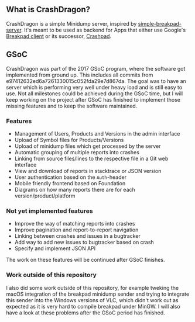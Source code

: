## What is CrashDragon?

CrashDragon is a simple Minidump server, inspired by
[simple-breakpad-server][]. It's meant to be used as backend for Apps that
either use Google's [Breakpad client][bp] or its successor, [Crashpad][].

## GSoC

CrashDragon was part of the 2017 GSoC program, where the software got
implemented from ground up. This includes all commits from
e97412632ed6a7261330015c052fda29e7d867da. The goal was to have an server
which is performing very well under heavy load and is still easy to use.
Not all milestones could be achieved during the GSoC time, but I will keep
working on the project after GSoC has finished to implement those missing
features and to keep the software maintained.

### Features
* Management of Users, Products and Versions in the admin interface
* Upload of Symbol files for Products/Versions
* Upload of minidump files which get processed by the server
* Automatic grouping of multiple reports into crashes
* Linking from source files/lines to the respective file in a Git web interface
* View and download of reports in stacktrace or JSON version
* User authentication based on the `Auth`-header
* Mobile friendly frontend based on Foundation
* Diagrams on how many reports there are for each version/product/platform

### Not yet implemented features
* Improve the way of matching reports into crashes
* Improve pagination and report-to-report navigation
* Linking between crashes and issues in a bugtracker
* Add way to add new issues to bugtracker based on crash
* Specify and implement JSON API

The work on these features will be continued after GSoC finishes.

### Work outside of this repository
I also did some work outside of this repository, for example tweking the
macOS integration of the breakpad minidump sender and trying to integrate
this sender into the Windows versions of VLC, which didn't work out as
expected as it is very hard to compile breakpad under MinGW. I will also have
a look at these problems after the GSoC period has finished.

[simple-breakpad-server]: https://github.com/acrisci/simple-breakpad-server
[bp]: https://chromium.googlesource.com/breakpad/breakpad
[crashpad]: https://chromium.googlesource.com/crashpad/crashpad/
